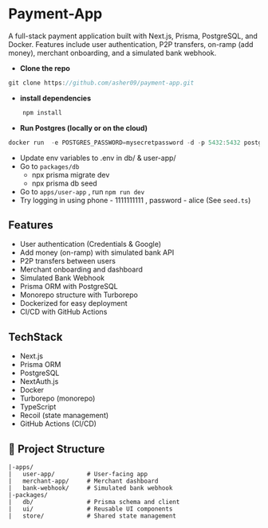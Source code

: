 # Payment-App
A full-stack payment application built with Next.js, Prisma, PostgreSQL, and Docker. Features include user authentication, P2P transfers, on-ramp (add money), merchant onboarding, and a simulated bank webhook.


- **Clone the repo**
```jsx
git clone https://github.com/asher09/payment-app.git
```

- **install dependencies**
```jsx
    npm install
```

- **Run Postgres (locally or on the cloud)**
```jsx
docker run  -e POSTGRES_PASSWORD=mysecretpassword -d -p 5432:5432 postgres
```

- Update env variables to .env in db/ & user-app/
- Go to `packages/db`
    - npx prisma migrate dev
    - npx prisma db seed
- Go to `apps/user-app` , run `npm run dev`
- Try logging in using phone - 1111111111 , password - alice (See `seed.ts`)


## Features

- User authentication (Credentials & Google)
- Add money (on-ramp) with simulated bank API
- P2P transfers between users
- Merchant onboarding and dashboard
- Simulated Bank Webhook
- Prisma ORM with PostgreSQL
- Monorepo structure with Turborepo
- Dockerized for easy deployment
- CI/CD with GitHub Actions

## TechStack

- Next.js
- Prisma ORM
- PostgreSQL
- NextAuth.js
- Docker
- Turborepo (monorepo)
- TypeScript
- Recoil (state management)
- GitHub Actions (CI/CD)

## 📄 Project Structure

```
|-apps/
|   user-app/         # User-facing app
|   merchant-app/     # Merchant dashboard
|   bank-webhook/     # Simulated bank webhook
|-packages/
|   db/               # Prisma schema and client
|   ui/               # Reusable UI components
|   store/            # Shared state management
```